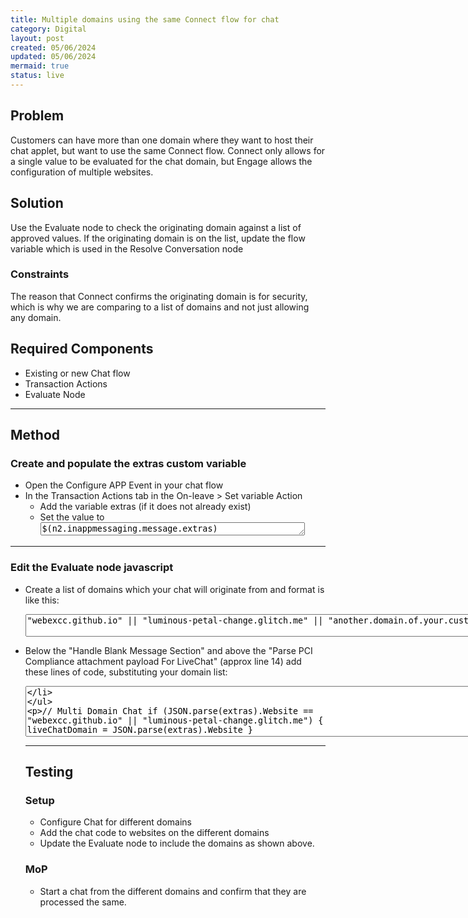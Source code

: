 ```yaml
---
title: Multiple domains using the same Connect flow for chat
category: Digital
layout: post
created: 05/06/2024
updated: 05/06/2024
mermaid: true
status: live
---
```


## Problem
Customers can have more than one domain where they want to host their chat applet, but want to use the same Connect flow. Connect only allows for a single value to be evaluated for the chat domain, but Engage allows the configuration of multiple websites. 


## Solution
Use the Evaluate node to check the originating domain against a list of approved values.  If the originating domain is on the list, update the flow variable which is used in the Resolve Conversation node   


### Constraints

The reason that Connect confirms the originating domain is for security, which is why we are comparing to a list of domains and not just allowing any domain.


## Required Components
- Existing or new Chat flow
- Transaction Actions
- Evaluate Node

---

## Method

### Create and populate the extras custom variable
- Open the Configure APP Event in your chat flow
- In the Transaction Actions tab in the On-leave > Set variable Action
  - Add the variable extras (if it does not already exist)
  - Set the value to <textarea spellcheck="false" cols="50" rows="1">$(n2.inappmessaging.message.extras)</textarea> 

---

### Edit the Evaluate node javascript
- Create a list of domains which your chat will originate from and format is like this:
    <textarea spellcheck="false" cols="95" rows="2">"webexcc.github.io" || "luminous-petal-change.glitch.me" || "another.domain.of.your.customer"</textarea>

- Below the "Handle Blank Message Section" and above the "Parse PCI Compliance attachment payload For LiveChat" (approx line 14) add these lines of code, substituting your domain list:
    <textarea spellcheck="false" cols="95" rows="5">
// Multi Domain Chat
if (JSON.parse(extras).Website == "webexcc.github.io" || "luminous-petal-change.glitch.me") {
    liveChatDomain = JSON.parse(extras).Website
}</textarea>


 


---


## Testing

### Setup
- Configure Chat for different domains
- Add the chat code to websites on the different domains
- Update the Evaluate node to include the domains as shown above.

### MoP
- Start a chat from the different domains and confirm that they are processed the same.